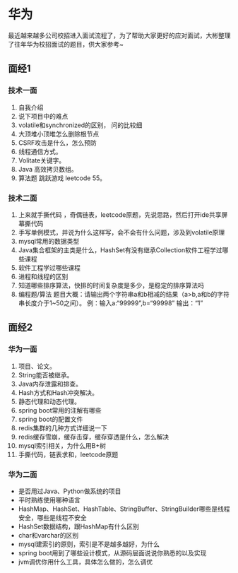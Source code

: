 # 华为

最近越来越多公司校招进入面试流程了，为了帮助大家更好的应对面试，大彬整理了往年华为校招面试的题目，供大家参考~

## 面经1

### 技术一面

1. 自我介绍
2. 说下项目中的难点
3. volatile和synchronized的区别， 问的比较细 
4. 大顶堆小顶堆怎么删除根节点
5. CSRF攻击是什么，怎么预防
6. 线程通信方式。
7. Volitate关键字。
8. Java 高效拷贝数组。
9. 算法题 跳跃游戏 leetcode 55。


### 技术二面 
1. 上来就手撕代码 ，奇偶链表，leetcode原题，先说思路，然后打开ide共享屏幕撕代码
2. 手写单例模式，并说为什么这样写，会不会有什么问题，涉及到volatile原理 
3. mysql常用的数据类型
4. Java集合框架的主类是什么，HashSet有没有继承Collection软件工程学过哪些课程
5. 软件工程学过哪些课程
6. 进程和线程的区别
7. 知道哪些排序算法，快排的时间复杂度是多少，是稳定的排序算法吗
8. 编程题/算法
题目大概：请输出两个字符串a和b相减的结果（a>b,a和b的字符串长度介于1~50之间）。
例：输入a:“99999”,b=“99998”
输出：“1”


## 面经2
### 华为一面
1. 项目、论文。
2. String能否被继承。
3. Java内存泄露和排查。
4. Hash方式和Hash冲突解决。
5. 静态代理和动态代理。
6. spring boot常用的注解有哪些
7. spring boot的配置文件 
8. redis集群的几种方式详细说一下
9. redis缓存雪崩，缓存击穿，缓存穿透是什么，怎么解决 
10. mysql索引相关，为什么用B+树
11. 手撕代码，链表求和，leetcode原题

### 华为二面
- 是否用过Java、Python做系统的项目
- 平时熟练使用哪种语言
- HashMap、HashSet、HashTable、StringBuffer、StringBuilder哪些是线程安全，哪些是线程不安全
- HashSet数据结构，跟HashMap有什么区别
- char和varchar的区别
- mysql建索引的原则，索引是不是越多越好，为什么 
- spring boot用到了哪些设计模式，从源码层面说说你熟悉的以及实现
- jvm调优你用什么工具，具体怎么做的，怎么调优

